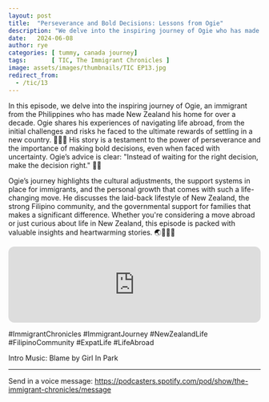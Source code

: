 ```yaml
---
layout: post
title:  "Perseverance and Bold Decisions: Lessons from Ogie"
description: "We delve into the inspiring journey of Ogie who has made New Zealand his home..."
date:   2024-06-08
author: rye
categories: [ tummy, canada journey]
tags:       [ TIC, The Immigrant Chronicles ]
image: assets/images/thumbnails/TIC EP13.jpg
redirect_from:
  - /tic/13
---
```


In this episode, we delve into the inspiring journey of Ogie, an immigrant from the Philippines who has made New Zealand his home for over a decade. Ogie shares his experiences of navigating life abroad, from the initial challenges and risks he faced to the ultimate rewards of settling in a new country. 🏡🇳🇿 His story is a testament to the power of perseverance and the importance of making bold decisions, even when faced with uncertainty. Ogie’s advice is clear: "Instead of waiting for the right decision, make the decision right." 💪✨

Ogie’s journey highlights the cultural adjustments, the support systems in place for immigrants, and the personal growth that comes with such a life-changing move. He discusses the laid-back lifestyle of New Zealand, the strong Filipino community, and the governmental support for families that makes a significant difference. Whether you're considering a move abroad or just curious about life in New Zealand, this episode is packed with valuable insights and heartwarming stories. 🌏👨‍👩‍👧 

<iframe style="border-radius:12px" src="https://open.spotify.com/embed/episode/7xeRqhAGSVxmZmibOrU0c3?utm_source=generator" width="100%" height="152" frameBorder="0" allowfullscreen="" allow="autoplay; clipboard-write; encrypted-media; fullscreen; picture-in-picture" loading="lazy"></iframe>

#ImmigrantChronicles #ImmigrantJourney #NewZealandLife #FilipinoCommunity #ExpatLife #LifeAbroad


Intro Music: Blame by Girl In Park


---
Send in a voice message: https://podcasters.spotify.com/pod/show/the-immigrant-chronicles/message